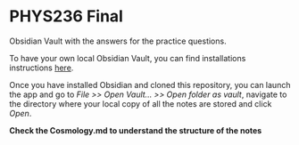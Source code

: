 # PHYS236 Final

Obsidian Vault with the answers for the practice questions.

To have your own local Obsidian Vault, you can find installations instructions [here](https://obsidian.md).

Once you have installed Obsidian and cloned this repository, you can launch the app and go to *File >> Open Vault... >> Open folder as vault*, navigate to the directory where your local copy of all the notes are stored and click *Open*.

**Check the Cosmology.md to understand the structure of the notes** 